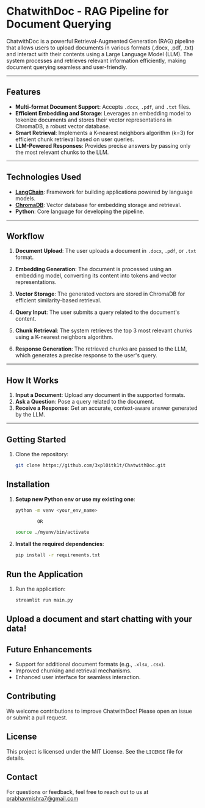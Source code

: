 # ChatwithDoc - RAG Pipeline for Document Querying

ChatwithDoc is a powerful Retrieval-Augmented Generation (RAG) pipeline that allows users to upload documents in various formats (.docx, .pdf, .txt) and interact with their contents using a Large Language Model (LLM). The system processes and retrieves relevant information efficiently, making document querying seamless and user-friendly.

---

## Features

- **Multi-format Document Support**: Accepts `.docx`, `.pdf`, and `.txt` files.
- **Efficient Embedding and Storage**: Leverages an embedding model to tokenize documents and stores their vector representations in ChromaDB, a robust vector database.
- **Smart Retrieval**: Implements a K-nearest neighbors algorithm (k=3) for efficient chunk retrieval based on user queries.
- **LLM-Powered Responses**: Provides precise answers by passing only the most relevant chunks to the LLM.

---

## Technologies Used

- **[LangChain](https://langchain.com/)**: Framework for building applications powered by language models.
- **[ChromaDB](https://www.trychroma.com/)**: Vector database for embedding storage and retrieval.
- **Python**: Core language for developing the pipeline.

---

## Workflow

1. **Document Upload**:
   The user uploads a document in `.docx`, `.pdf`, or `.txt` format.

2. **Embedding Generation**:
   The document is processed using an embedding model, converting its content into tokens and vector representations.

3. **Vector Storage**:
   The generated vectors are stored in ChromaDB for efficient similarity-based retrieval.

4. **Query Input**:
   The user submits a query related to the document's content.

5. **Chunk Retrieval**:
   The system retrieves the top 3 most relevant chunks using a K-nearest neighbors algorithm.

6. **Response Generation**:
   The retrieved chunks are passed to the LLM, which generates a precise response to the user's query.

---

## How It Works

1. **Input a Document**: Upload any document in the supported formats.
2. **Ask a Question**: Pose a query related to the document.
3. **Receive a Response**: Get an accurate, context-aware answer generated by the LLM.

---

## Getting Started

1. Clone the repository:
   ```bash
   git clone https://github.com/3xpl0itk1t/ChatwithDoc.git
## Installation
1. **Setup new Python env or use my existing one**:
    ```bash
    python -m venv <your_env_name>

            OR

   source ./myenv/bin/activate
2. **Install the required dependencies**:
   ```bash
   pip install -r requirements.txt
## Run the Application

1. Run the application:
   ```bash
   streamlit run main.py
## Upload a document and start chatting with your data!

## Future Enhancements

- Support for additional document formats (e.g., `.xlsx`, `.csv`).
- Improved chunking and retrieval mechanisms.
- Enhanced user interface for seamless interaction.

## Contributing

We welcome contributions to improve ChatwithDoc! Please open an issue or submit a pull request.

## License

This project is licensed under the MIT License. See the `LICENSE` file for details.

## Contact

For questions or feedback, feel free to reach out to us at prabhavmishra7@gmail.com
